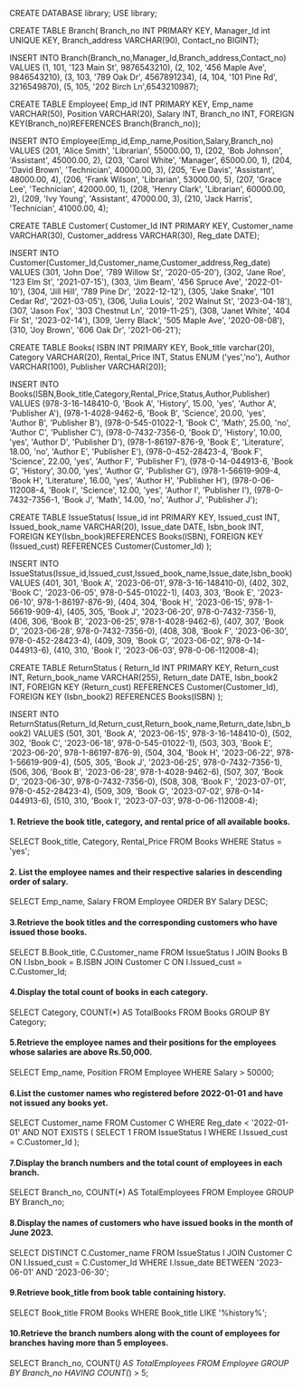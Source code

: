 CREATE DATABASE library;
USE library;

CREATE TABLE Branch(
Branch_no INT PRIMARY KEY,
Manager_Id int UNIQUE KEY,
Branch_address VARCHAR(90),
Contact_no BIGINT);

INSERT INTO Branch(Branch_no,Manager_Id,Branch_address,Contact_no) VALUES
(1, 101, '123 Main St', 9876543210),
(2, 102, '456 Maple Ave', 9846543210),
(3, 103, '789 Oak Dr', 4567891234),
(4, 104, '101 Pine Rd', 3216549870),
(5, 105, '202 Birch Ln',6543210987);


CREATE TABLE Employee(
Emp_id INT PRIMARY KEY,
Emp_name VARCHAR(50),
Position VARCHAR(20),
Salary INT,
Branch_no INT,
FOREIGN KEY(Branch_no)REFERENCES Branch(Branch_no));

INSERT INTO Employee(Emp_id,Emp_name,Position,Salary,Branch_no) VALUES
(201, 'Alice Smith', 'Librarian', 55000.00, 1),
(202, 'Bob Johnson', 'Assistant', 45000.00, 2),
(203, 'Carol White', 'Manager', 65000.00, 1),
(204, 'David Brown', 'Technician', 40000.00, 3),
(205, 'Eve Davis', 'Assistant', 48000.00, 4),
(206, 'Frank Wilson', 'Librarian', 53000.00, 5),
(207, 'Grace Lee', 'Technician', 42000.00, 1),
(208, 'Henry Clark', 'Librarian', 60000.00, 2),
(209, 'Ivy Young', 'Assistant', 47000.00, 3),
(210, 'Jack Harris', 'Technician', 41000.00, 4);


CREATE TABLE Customer(
Customer_Id INT PRIMARY KEY,
Customer_name VARCHAR(30),
Customer_address VARCHAR(30),
Reg_date DATE);

INSERT INTO Customer(Customer_Id,Customer_name,Customer_address,Reg_date) VALUES
(301, 'John Doe', '789 Willow St', '2020-05-20'),
(302, 'Jane Roe', '123 Elm St', '2021-07-15'),
(303, 'Jim Beam', '456 Spruce Ave', '2022-01-10'),
(304, 'Jill Hill', '789 Pine Dr', '2022-12-12'),
(305, 'Jake Snake', '101 Cedar Rd', '2021-03-05'),
(306, 'Julia Louis', '202 Walnut St', '2023-04-18'),
(307, 'Jason Fox', '303 Chestnut Ln', '2019-11-25'),
(308, 'Janet White', '404 Fir St', '2023-02-14'),
(309, 'Jerry Black', '505 Maple Ave', '2020-08-08'),
(310, 'Joy Brown', '606 Oak Dr', '2021-06-21');


CREATE TABLE Books(
ISBN INT PRIMARY KEY,
Book_title varchar(20),
Category VARCHAR(20),
Rental_Price INT,
Status ENUM ('yes','no'),
Author VARCHAR(100),
Publisher VARCHAR(20));

INSERT INTO Books(ISBN,Book_title,Category,Rental_Price,Status,Author,Publisher) VALUES
(978-3-16-148410-0, 'Book A', 'History', 15.00, 'yes', 'Author A', 'Publisher A'),
(978-1-4028-9462-6, 'Book B', 'Science', 20.00, 'yes', 'Author B', 'Publisher B'),
(978-0-545-01022-1, 'Book C', 'Math', 25.00, 'no', 'Author C', 'Publisher C'),
(978-0-7432-7356-0, 'Book D', 'History', 10.00, 'yes', 'Author D', 'Publisher D'),
(978-1-86197-876-9, 'Book E', 'Literature', 18.00, 'no', 'Author E', 'Publisher E'),
(978-0-452-28423-4, 'Book F', 'Science', 22.00, 'yes', 'Author F', 'Publisher F'),
(978-0-14-044913-6, 'Book G', 'History', 30.00, 'yes', 'Author G', 'Publisher G'),
(978-1-56619-909-4, 'Book H', 'Literature', 16.00, 'yes', 'Author H', 'Publisher H'),
(978-0-06-112008-4, 'Book I', 'Science', 12.00, 'yes', 'Author I', 'Publisher I'),
(978-0-7432-7356-1, 'Book J', 'Math', 14.00, 'no', 'Author J', 'Publisher J');

CREATE TABLE IssueStatus(
Issue_id int PRIMARY KEY,
Issued_cust INT,
Issued_book_name VARCHAR(20),
Issue_date DATE,
Isbn_book INT,
FOREIGN KEY(Isbn_book)REFERENCES Books(ISBN),
FOREIGN KEY (Issued_cust) REFERENCES Customer(Customer_Id)
);

INSERT INTO IssueStatus(Issue_id,Issued_cust,Issued_book_name,Issue_date,Isbn_book) VALUES
(401, 301, 'Book A', '2023-06-01', 978-3-16-148410-0),
(402, 302, 'Book C', '2023-06-05', 978-0-545-01022-1),
(403, 303, 'Book E', '2023-06-10', 978-1-86197-876-9),
(404, 304, 'Book H', '2023-06-15', 978-1-56619-909-4),
(405, 305, 'Book J', '2023-06-20', 978-0-7432-7356-1),
(406, 306, 'Book B', '2023-06-25', 978-1-4028-9462-6),
(407, 307, 'Book D', '2023-06-28', 978-0-7432-7356-0),
(408, 308, 'Book F', '2023-06-30', 978-0-452-28423-4),
(409, 309, 'Book G', '2023-06-02', 978-0-14-044913-6),
(410, 310, 'Book I', '2023-06-03', 978-0-06-112008-4);


 CREATE TABLE ReturnStatus (
    Return_Id INT PRIMARY KEY,
    Return_cust INT,
    Return_book_name VARCHAR(255),
    Return_date DATE,
    Isbn_book2 INT,
    FOREIGN KEY (Return_cust) REFERENCES Customer(Customer_Id),
    FOREIGN KEY (Isbn_book2) REFERENCES Books(ISBN)
);


INSERT INTO ReturnStatus(Return_Id,Return_cust,Return_book_name,Return_date,Isbn_book2) VALUES
(501, 301, 'Book A', '2023-06-15', 978-3-16-148410-0),
(502, 302, 'Book C', '2023-06-18', 978-0-545-01022-1),
(503, 303, 'Book E', '2023-06-20', 978-1-86197-876-9),
(504, 304, 'Book H', '2023-06-22', 978-1-56619-909-4),
(505, 305, 'Book J', '2023-06-25', 978-0-7432-7356-1),
(506, 306, 'Book B', '2023-06-28', 978-1-4028-9462-6),
(507, 307, 'Book D', '2023-06-30', 978-0-7432-7356-0),
(508, 308, 'Book F', '2023-07-01', 978-0-452-28423-4),
(509, 309, 'Book G', '2023-07-02', 978-0-14-044913-6),
(510, 310, 'Book I', '2023-07-03', 978-0-06-112008-4);



#### 1. Retrieve the book title, category, and rental price of all available books.

SELECT Book_title, Category, Rental_Price
FROM Books
WHERE Status = 'yes';

#### 2. List the employee names and their respective salaries in descending order of salary.

SELECT Emp_name, Salary
FROM Employee
ORDER BY Salary DESC;

#### 3.Retrieve the book titles and the corresponding customers who have issued those books.

SELECT B.Book_title, C.Customer_name
FROM IssueStatus I
JOIN Books B ON I.Isbn_book = B.ISBN
JOIN Customer C ON I.Issued_cust = C.Customer_Id;

#### 4.Display the total count of books in each category.

SELECT Category, COUNT(*) AS TotalBooks
FROM Books
GROUP BY Category;

#### 5.Retrieve the employee names and their positions for the employees whose salaries are above Rs.50,000.

SELECT Emp_name, Position
FROM Employee
WHERE Salary > 50000;

#### 6.List the customer names who registered before 2022-01-01 and have not issued any books yet.

SELECT Customer_name
FROM Customer C
WHERE Reg_date < '2022-01-01'
AND NOT EXISTS (
    SELECT 1
    FROM IssueStatus I
    WHERE I.Issued_cust = C.Customer_Id
);

#### 7.Display the branch numbers and the total count of employees in each branch.
 
 SELECT Branch_no, COUNT(*) AS TotalEmployees
FROM Employee
GROUP BY Branch_no;

#### 8.Display the names of customers who have issued books in the month of June 2023.

SELECT DISTINCT C.Customer_name
FROM IssueStatus I
JOIN Customer C ON I.Issued_cust = C.Customer_Id
WHERE I.Issue_date BETWEEN '2023-06-01' AND '2023-06-30';

#### 9.Retrieve book_title from book table containing history.

SELECT Book_title
FROM Books
WHERE Book_title LIKE '%history%';

#### 10.Retrieve the branch numbers along with the count of employees for branches having more than 5 employees.

SELECT Branch_no, COUNT(*) AS TotalEmployees
FROM Employee
GROUP BY Branch_no
HAVING COUNT(*) > 5;
